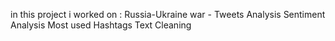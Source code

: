 in this project i worked on :
Russia-Ukraine war - Tweets Analysis
Sentiment Analysis
Most used Hashtags
Text Cleaning
